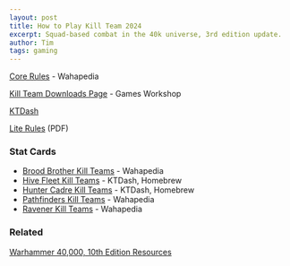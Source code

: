 ```yaml
---
layout: post
title: How to Play Kill Team 2024
excerpt: Squad-based combat in the 40k universe, 3rd edition update.
author: Tim
tags: gaming
---
```


[Core Rules](https://wahapedia.ru/kill-team3/the-rules/core-rules/) - Wahapedia

[Kill Team Downloads Page](https://www.warhammer-community.com/en-gb/downloads/kill-team/) - Games Workshop

[KTDash](https://old.ktdash.app/) 

[Lite Rules](/papers/40k/eng_jul25_kt_lite_rules.pdf) (PDF)

### Stat Cards
* [Brood Brother Kill Teams](https://wahapedia.ru/kill-team3/kill-teams/brood-brother/) - Wahapedia
* [Hive Fleet Kill Teams](https://old.ktdash.app/fa/HBR/kt/HF24) - KTDash, Homebrew
* [Hunter Cadre Kill Teams](https://old.ktdash.app/fa/HBR/kt/HC24) - KTDash, Homebrew
* [Pathfinders Kill Teams](https://wahapedia.ru/kill-team3/kill-teams/pathfinders/) - Wahapedia
* [Ravener Kill Teams](https://wahapedia.ru/kill-team3/kill-teams/raveners/) - Wahapedia

### Related
[Warhammer 40,000, 10th Edition Resources](/2024/03/26/40k-10th-ed.html)